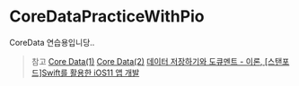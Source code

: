 # CoreDataPracticeWithPio

CoreData 연습용입니당..

> 참고
> [Core Data(1)](https://zeddios.tistory.com/987)
> [Core Data(2)](https://zeddios.tistory.com/989)
> [데이터 저장하기와 도큐멘트 - 이론, [스탠포드]Swift를 활용한 iOS11 앱 개발](https://www.edwith.org/swiftapp/lecture/19428/)

